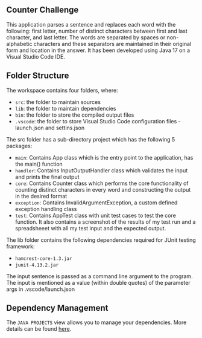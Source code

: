 ## Counter Challenge

This application parses a sentence and replaces each word with the following: first letter, number of distinct characters between first and last character, and last letter. The words are separated by spaces or non-alphabetic characters and these separators are maintained in their original form and location in the answer. It has been developed using Java 17 on a Visual Studio Code IDE. 

## Folder Structure

The workspace contains four folders, where:

- `src`: the folder to maintain sources
- `lib`: the folder to maintain dependencies
- `bin`: the folder to store the compiled output files
- `.vscode`: the folder to store Visual Studio Code configuration files - launch.json and settins.json

The src folder has a sub-directory project which has the following 5 packages:

- `main`: Contains App class which is the entry point to the application, has the main() function
- `handler`: Contains InputOutputHandler class which validates the input and prints the final output
- `core`: Contains Counter class which performs the core functionality of counting distinct characters in every word and constructing the output in the desired format
- `exception`: Contains InvalidArgumentException, a custom defined exception handling class
- `test`: Contains AppTest class with unit test cases to test the core function. It also contains a screenshot of the results of my test run and a spreadsheeet with all my test input and the expected output.

The lib folder contains the following dependencies required for JUnit testing framework:

- `hamcrest-core-1.3.jar`
- `junit-4.13.2.jar`

The input sentence is passed as a command line argument to the program. The input is mentioned as a value (within double quotes) of the parameter args in .vscode/launch.json

## Dependency Management

The `JAVA PROJECTS` view allows you to manage your dependencies. More details can be found [here](https://github.com/microsoft/vscode-java-dependency#manage-dependencies).
